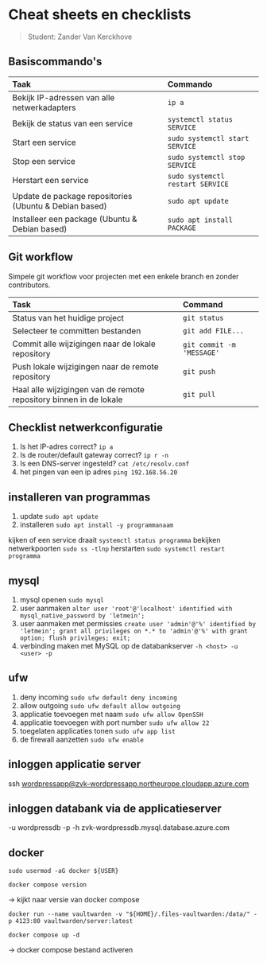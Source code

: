 # Cheat sheets en checklists

> Student: Zander Van Kerckhove

## Basiscommando's

| Taak                                                   | Commando                         |
| :----------------------------------------------------- | :------------------------------- |
| Bekijk IP-adressen van alle netwerkadapters            | `ip a`                           |
| Bekijk de status van een service                       | `systemctl status SERVICE`       |
| Start een service                                      | `sudo systemctl start SERVICE`   |
| Stop een service                                       | `sudo systemctl stop SERVICE`    |
| Herstart een service                                   | `sudo systemctl restart SERVICE` |
| Update de package repositories (Ubuntu & Debian based) | `sudo apt update`                |
| Installeer een package (Ubuntu & Debian based)         | `sudo apt install PACKAGE`       |

## Git workflow

Simpele git workflow voor projecten met een enkele branch en zonder contributors.

| Task                                                               | Command                   |
| :----------------------------------------------------------------- | :------------------------ |
| Status van het huidige project                                     | `git status`              |
| Selecteer te committen bestanden                                   | `git add FILE...`         |
| Commit alle wijzigingen naar de lokale repository                  | `git commit -m 'MESSAGE'` |
| Push lokale wijzigingen naar de remote repository                  | `git push`                |
| Haal alle wijzigingen van de remote repository binnen in de lokale | `git pull`                |

## Checklist netwerkconfiguratie

1. Is het IP-adres correct? `ip a`
2. Is de router/default gateway correct? `ip r -n`
3. Is een DNS-server ingesteld? `cat /etc/resolv.conf`
4. het pingen van een ip adres `ping 192.168.56.20`

## installeren van programmas

1. update `sudo apt update`
2. installeren `sudo apt install -y programmanaam`

kijken of een service draait `systemctl status programma`
bekijken netwerkpoorten `sudo ss -tlnp`
herstarten `sudo systemctl restart programma`

## mysql

1. mysql openen `sudo mysql`
2. user aanmaken `alter user 'root'@'localhost' identified with mysql_native_password by 'letmein';`
3. user aanmaken met permissies `create user 'admin'@'%' identified by 'letmein'; grant all privileges on *.* to 'admin'@'%' with grant option; flush privileges; exit;`
4. verbinding maken met MySQL op de databankserver `-h <host> -u <user> -p`

## ufw

1. deny incoming `sudo ufw default deny incoming`
2. allow outgoing `sudo ufw default allow outgoing`
3. applicatie toevoegen met naam `sudo ufw allow OpenSSH`
4. applicatie toevoegen with port number `sudo ufw allow 22`
5. toegelaten applicaties tonen `sudo ufw app list`
6. de firewall aanzetten `sudo ufw enable`

## inloggen applicatie server

ssh wordpressapp@zvk-wordpressapp.northeurope.cloudapp.azure.com

## inloggen databank via de applicatieserver

-u wordpressdb -p -h zvk-wordpressdb.mysql.database.azure.com

## docker

```shell
sudo usermod -aG docker ${USER}
```

```shell
docker compose version
```

-> kijkt naar versie van docker compose

```shell
docker run --name vaultwarden -v "${HOME}/.files-vaultwarden:/data/" -p 4123:80 vaultwarden/server:latest
```

```shell
docker compose up -d
```

-> docker compose bestand activeren

